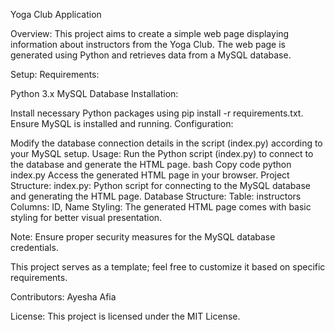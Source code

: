 Yoga Club Application

Overview:
This project aims to create a simple web page displaying information about instructors from the Yoga Club. The web page is generated using Python and retrieves data from a MySQL database.

Setup:
Requirements:

Python 3.x
MySQL Database
Installation:

Install necessary Python packages using pip install -r requirements.txt.
Ensure MySQL is installed and running.
Configuration:

Modify the database connection details in the script (index.py) according to your MySQL setup.
Usage:
Run the Python script (index.py) to connect to the database and generate the HTML page.
bash
Copy code
python index.py
Access the generated HTML page in your browser.
Project Structure:
index.py: Python script for connecting to the MySQL database and generating the HTML page.
Database Structure:
Table: instructors
Columns: ID, Name
Styling:
The generated HTML page comes with basic styling for better visual presentation.

Note:
Ensure proper security measures for the MySQL database credentials.

This project serves as a template; feel free to customize it based on specific requirements.


Contributors:
Ayesha Afia


License:
This project is licensed under the MIT License.

